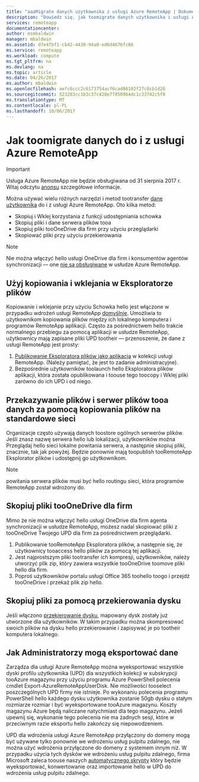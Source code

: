 ```yaml
---
title: "aaaMigrate danych użytkownika z usługi Azure RemoteApp | Dokumentacja firmy Microsoft"
description: "Dowiedz się, jak toomigrate danych użytkownika i usługi Azure RemoteApp."
services: remoteapp
documentationcenter: 
author: msmbaldwin
manager: mbaldwin
ms.assetid: d7e4fbf1-cb42-4430-94a0-ed6d4676fc86
ms.service: remoteapp
ms.workload: compute
ms.tgt_pltfrm: na
ms.devlang: na
ms.topic: article
ms.date: 04/26/2017
ms.author: mbaldwin
ms.openlocfilehash: aefc6ccc2c6173754acf6cad06102f27c8cb1d26
ms.sourcegitcommit: 523283cc1b3c37c428e77850964dc1c33742c5f0
ms.translationtype: MT
ms.contentlocale: pl-PL
ms.lasthandoff: 10/06/2017
---
```

# <a name="how-toomigrate-data-into-and-out-of-azure-remoteapp"></a>Jak toomigrate danych do i z usługi Azure RemoteApp
> [!IMPORTANT]
> Usługa Azure RemoteApp nie będzie obsługiwana od 31 sierpnia 2017 r. Witaj odczytu [anonsu](https://go.microsoft.com/fwlink/?linkid=821148) szczegółowe informacje.
> 
> 

Można używać wielu różnych narzędzi i metod tootransfer [dane użytkownika](remoteapp-upd.md) do i z usługi Azure RemoteApp. Oto kilka metod:

* Skopiuj i Wklej korzystania z funkcji udostępniania schowka
* Skopiuj pliki i dane serwera plików tooa
* Skopiuj pliki tooOneDrive dla firm przy użyciu przeglądarki
* Skopiować pliki przy użyciu przekierowania

> [!NOTE]
> Nie można włączyć hello usługi OneDrive dla firm i konsumentów agentów synchronizacji — one [nie są obsługiwane](remoteapp-onedrive.md) w usłudze Azure RemoteApp.
> 
> 

## <a name="use-copy-and-paste-in-file-explorer"></a>Użyj kopiowania i wklejania w Eksploratorze plików
Kopiowanie i wklejanie przy użyciu Schowka hello jest włączone w przypadku wdrożeń usługi RemoteApp [domyślnie](remoteapp-redirection.md). Umożliwia to użytkownikom kopiowania plików między ich lokalnego komputera i programów RemoteApp aplikacji. Często za pośrednictwem hello trakcie normalnego przebiegu za pomocą aplikacji w usłudze RemoteApp, użytkownicy mają zapisane pliki UPD tootheir — przenoszenie, że dane z usługi RemoteApp jest prosty:

1. [Publikowanie Eksploratora plików jako aplikacja](remoteapp-publish.md) w kolekcji usługi RemoteApp. (Należy pamiętać, że jest to zadanie administracyjne).
2. Bezpośrednie użytkowników toolaunch hello Eksploratora plików aplikacji, która została opublikowana i toouse tego toocopy i Wklej pliki zarówno do ich UPD i od niego.

## <a name="upload-files-and-data-tooa-file-server-by-using-standard-network-file-copy"></a>Przekazywanie plików i serwer plików tooa danych za pomocą kopiowania plików na standardowe sieci
Organizacje często używają danych toostore ogólnych serwerów plików. Jeśli znasz nazwę serwera hello lub lokalizacji, użytkowników można Przeglądaj hello sieci lokalne powitania serwera, a następnie skopiuj pliki, znacznie, tak jak powyżej. Będzie ponownie mają toopublish tooRemoteApp Eksplorator plików i udostępnij go użytkownikom.

> [!NOTE]
> powitania serwera plików musi być hello routingu sieci, która programów RemoteApp został wdrożony do.
> 
> 

## <a name="copy-files-tooonedrive-for-business"></a>Skopiuj pliki tooOneDrive dla firm
Mimo że nie można włączyć hello usługi OneDrive dla firm agenta synchronizacji w usłudze RemoteApp, możesz nadal skopiować pliki z tooOneDrive Twojego UPD dla firm za pośrednictwem przeglądarki. 

1. Publikowanie tooRemoteApp Eksploratora plików, a następnie się, że użytkownicy tooaccess hello plików za pomocą tej aplikacji. 
2. Jest najprostszym pliki tootransfer ich kompresji, użytkowników, należy utworzyć plik zip, który zawiera wszystkie tooOneDrive toomove pliki hello dla firm.
3. Poproś użytkowników portalu usługi Office 365 toohello toogo i przejdź tooOneDrive i przekaż plik zip hello.

## <a name="copy-files-by-using-drive-redirection"></a>Skopiuj pliki za pomocą przekierowania dysku
Jeśli włączono [przekierowanie dysku](remoteapp-redirection.md), mapowany dysk zostały już utworzone dla użytkowników. W takim przypadku można skompresować swoich plików na dysku hello przekierowanie i zapisywać je po tootheir komputera lokalnego.

## <a name="how-administrators-can-export-data"></a>Jak Administratorzy mogą eksportować dane

Zarządza dla usługi Azure RemoteApp można wyeksportować wszystkie dyski profilu użytkownika (UPD) dla wszystkich kolekcji w subskrypcji tooAzure magazynu przy użyciu programu Azure PowerShell polecenia cmdlet Export-AzureRemoteAppUserDisk.  Nie możliwości tooselect poszczególnych UPD firmy nie istnieje.  Po wykonaniu polecenia programu PowerShell hello każdego dysku użytkownika zostanie 50gb dysku o stałym rozmiarze rozmiar i być wyeksportowane tooAzure magazynu.  Koszty magazynu Azure będą naliczane natychmiast dla tego magazynu.  Jeżeli upewnij się, wykonanie tego polecenia nie ma żadnych sesji, które w przeciwnym razie eksportu hello zakończy się niepowodzeniem.

UPD dla wdrożenia usługi Azure RemoteApp przyłączony do domeny mogą być używane tylko ponownie we wdrożeniu usług pulpitu zdalnego, nie można użyć wdrożenia przyłączone do domeny z systemem innym niż.  W przypadku użycia tych dysków we wdrożeniu usług pulpitu zdalnego, firma Microsoft zaleca toouse naszych [automatycznego skrypty](https://github.com/arcadiahlyy/aramigration) który będzie wyeksportować, konwertowanie oraz importowanie hello w UPD do wdrożenia usług pulpitu zdalnego.

